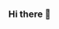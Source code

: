 ### Hi there 👋

<!--
**johnjovisidabutarr/johnjovisidabutarr** is a ✨ _special_ ✨ repository because its `README.md` (this file) appears on your GitHub profile.

Here are some ideas to get you started:

- 🔭 I’m interested in web development
- 🌱 I’m currently learning Javascript and Go
